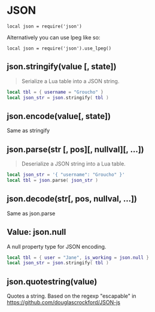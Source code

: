 # JSON

```local json = require('json')```

Alternatively you can use lpeg like so:

```
local json = require('json').use_lpeg()
```

## json.stringify(value [, state])

> Serialize a Lua table into a JSON string.

``` lua
local tbl = { username = "Groucho" }
local json_str = json.stringify( tbl )
```


## json.encode(value[, state])

Same as stringify

## json.parse(str [, pos][, nullval][, ...])

> Deserialize a JSON string into a Lua table.

``` lua
local json_str = '{ "username": "Groucho" }'
local tbl = json.parse( json_str )
```


## json.decode(str[, pos, nullval, ...])

Same as json.parse

## Value: json.null

A null property type for JSON encoding.

``` lua
local tbl = { user = "Jane", is_working = json.null }
local json_str = json.stringify( tbl )
```

## json.quotestring(value)

Quotes a string. Based on the regexp "escapable" in https://github.com/douglascrockford/JSON-js

